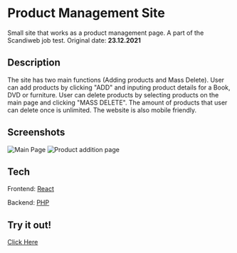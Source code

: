 # Product Management Site
Small site that works as a product management page. A part of the Scandiweb job test.
Original date: **23.12.2021**

## Description
The site has two main functions (Adding products and Mass Delete). User can add products by clicking "ADD" and inputing product details for a Book, DVD or furniture. User can delete products by selecting products on the main page and clicking "MASS DELETE". The amount of products that user can delete once is unlimited. The website is also mobile friendly.

## Screenshots
![Main Page](https://i.ibb.co/f83vrsc/Scandi1.png)
![Product addition page](https://i.ibb.co/Fb0qvJ7/Scandi2.png)

## Tech
Frontend: [React](https://reactjs.org/)

Backend: [PHP](https://www.php.net/)

## Try it out!
[Click Here](https://simmerscandiweb.vercel.app/)
